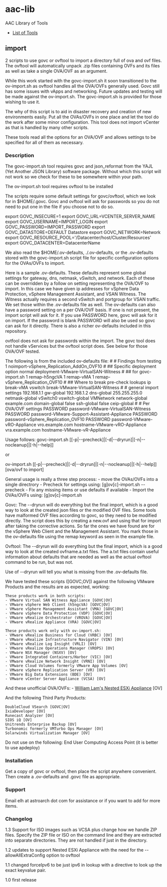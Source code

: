 # aac-lib
AAC Library of Tools

- <a href=https://github.com/Texiwill/aac-lib/tree/master/>List of Tools</a>

## import
2 scripts to use govc or ovftool to import a directory full of ova and
ovf files. The ovftool will automatically unpack .zip files containing
OVFs and its files as well as take a single OVA/OVF as an argument.

While this work started with the govc-import.sh it soon transitioned to
the ov-import.sh as ovftool handles all the OVA/OVFs generally used. Govc
still has some issues with vApps and networking. Future updates and
testing will be made against the ov-import.sh. The govc-import.sh is
provided for those wishing to use it.

The why of this script is to aid in disaster recovery and creation of
new environments easily. Put all the OVAs/OVFs in one place and let the
tool do the work after some minor configuration. This tool does not import vCenter as that is handled by many other scripts.

These tools read all the options for an OVA/OVF and allows settings to
be specified for all of them as necessary.

### Description
The govc-import.sh tool requires govc and json_reformat from the YAJL
(Yet Another JSON Library) software package. Without which this script
will not work so we check for these to be somewhere within your path.

The ov-import.sh tool requires ovftool to be installed

The scripts require some default settings for govc/ovftool, which we
look for in $HOME/.govc. Govc and ovftool will ask for passwords so you
do not need to put one in the file if you choose not to do so.

export GOVC_INSECURE=1
export GOVC_URL=VCENTER_SERVER_NAME
export GOVC_USERNAME=IMPORT_LOGIN
export GOVC_PASSWORD=IMPORT_PASSWORD
export GOVC_DATASTORE=DEFAULT Datastore
export GOVC_NETWORK=Network
export GOVC_RESOURCE_POOL='/Datacenter/host/Cluster/Resources'
export GOVC_DATACENTER=DatacenterName

We also read the $HOME/.ov-defaults, ./.ov-defaults, or the
.ov-defaults stored with the govc-import.sh script file for specific
configuration options for the OVAs/OVFs to import.

Here is a sample .ov-defaults. These defaults represent some
global settings for gateway, dns, netmask, vSwitch, and network. Each of
these can be overridden by a follow on setting representing the OVA/OVF
to import. In this case we have given ip addresses for vSphere Data
Protection, vSphere Management Assistant, and VSAN Witness. The Witness
actually requires a second vSwitch and portgroup for VSAN traffic. We set
those within the .ov-defaults file as well. The ov-defaults can also
have a password setting on a per OVA/OVF basis. If one is not present,
the import script will ask for it. If you use PASSWORD here, govc will
ask for it on import. If the password is blank PASSWORD will also be
used so govc can ask for it directly. There is also a richer ov-defaults
included in this repository.

ovtfool does not ask for passwords within the import. The govc tool does
not handle vServices but the ovftool script does. See below for those
OVA/OVF tested.

The following is from the included ov-defaults file:
	#
	# Findings from testing
	1 noimport-vSphere_Replication_AddOn_OVF10
	#
	## Specific deployment option
	normal deployment-VMware-VirtualSAN-Witness
	#
	## for govc-import.sh
	1 remap-h5ngcVA
	1 remap-vMA
	1 remap-vSphere_Replication_OVF10
	#
	## Where to break pre-check lookups
	ip break-vMA
	vswitch break-VMware-VirtualSAN-Witness
	#
	# general import settings
	192.168.1.1 gw-global
	192.168.1.2 dns-global
	255.255.255.0 netmask-global
	vSwitch0 vswitch-global
	VMNetwork network-global
	example.com domain-global
	false ssh-global
	false ceip-global
	#
	# Per OVA/OVF settings
	PASSWORD password-VMware-VirtualSAN-Witness
	PASSWORD password-VMware-Support-Assistant-Appliance
	PASSWORD password-vSphere_Replication_OVF10
	PASSWORD password-VMware-vRO-Appliance
	vro.example.com hostname-VMware-vRO-Appliance
	vra.example.com hostname-VMware-vR-Appliance

Usage follows:
govc-import.sh [[-p|--precheck]|[-d|--dryrun]|[-n|--nocleanup]|[-h|--help]]

or

ov-import.sh [[-p|--precheck]|[-d|--dryrun]|[-n|--nocleanup]|[-h|--help]] [ova/ovf to import]

General usage is really a three step process:
	- move the OVAs/OVFs into a single directrory
	- Precheck for settings using: [g]ov[c]-import.sh --precheck
	- Fix any missing items or use defaults if available
	- Import the OVAs/OVFs using: [g]ov[c]-import.sh

Govc: The --dryrun will do everything but the final import, which is a good
way to look at the created json files or the modified OVF files. Some
tools have malformed OVF files according to govc, so they need to be
modified directly. The script does this by creating a new.ovf and using
that for import after taking the corrective actions.  So far the
ones we have found are for the vSphere Web Client and the Management
Assistant. You mark those in the ov-defaults file using the remap keyword
as seen in the example file.

Ovftool: The --dryrun will do everything but the final import, which is
a good way to look at the created ovfname.a.txt files. The a.txt files
contain useful information about defaults that are needed as well as
the actual ovftool command to be run, but was not.

Use of --dryrun will tell you what is missing from the .ov-defaults file.

We have tested these scripts ([GOVC,OV]) against the following VMware
Products and the results are as expected, working:

	These products work in both scripts:
	- VMware Virtual SAN Witness Appliance [GOVC|OV]
	- VMware vSphere Web Client (h5ngcVA) [GOVC|OV]
	- VMware vSphere Management Assistant (VMA) [GOVC|OV]
	- VMware vSphere Data Protection (VDP) [GOVC|OV]
	- VMware vRealize Orchestrator (VROVA) [GOVC|OV]
	- VMware vRealize Appliance (VRA) [GOVC|OV]

	These products work only with ov-import.sh:
	- VMware vRealize Business for Cloud (VRBC) [OV]
	- VMware vRealize Infrastructure Navigator (VIN) [OV]
	- VMware vRealize Log Insight (VRLI) [OV]
	- VMware vRealize Operations Manager (VROPS) [OV]
	- VMware NSX Manager (NSXV) [OV]
	- VMware Integrated Containers/Harbor (VIC) [OV]
	- VMware vRealize Network Insight (VRNI) [OV]
	- VMware Cloud Volumes formerly VMware App Volumes [OV]
	- VMware vSphere Replication Server (VR) [OV]
	- VMware Big Data Extensions (BDE) [OV]
	- VMware vCenter Server Appliance (VCSA) [OV]

And these unofficial OVA/OVFs:
	- <a href="http://www.virtuallyghetto.com/2016/11/esxi-6-5-virtual-appliance-is-now-available.html">William Lam's Nested ESXi Appliance</a> [OV]

And the following Third Party Products:

	DoubleCloud VSearch [GOVC|OV]
	IxiaDeveloper [OV]
	Runecast Analyzer [OV]
	SIOS iQ [OV]
	Unitrends Enterprise Backup [OV]
	Turbonomic formerly VMTurbo Ops Manager [OV]
	Solarwinds Virtualization Manager [OV]

Do not use on the following:
	End User Computing Access Point (it is better to use apdeploy)

### Installation
Get a copy of govc or ovftool, then place the script anywhere
convenient. Then create a .ov-defaults and .govc file as appropriate.

### Support
Email elh at astroarch dot com for assistance or if you want to add
for more items.

### Changelog
1.3 Support for ISO images such as VCSA plus change how we handle ZIP files. Specify the ZIP file or ISO on the command line and they are extracted into separate directories. They are not handled if just in the directory.

1.2 updates to support Nested ESXi Appliance with the need for the --allowAllExtraConfig option to ovftool

1.1 changed forceIpv6 to be just ipv6 in lookup with a directive to look up the exact keyvalue pair. 

1.0 first release

